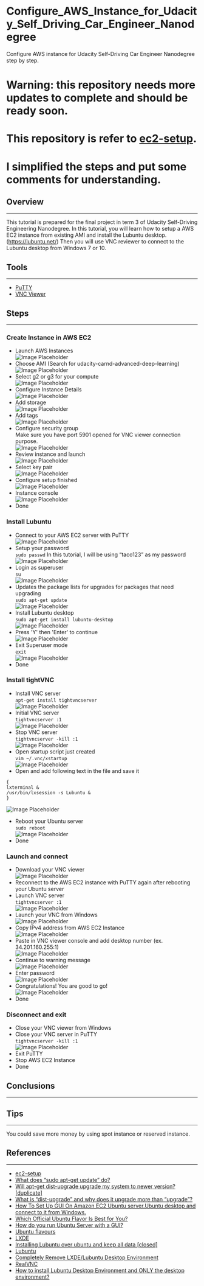 # Configure_AWS_Instance_for_Udacity_Self_Driving_Car_Engineer_Nanodegree
Configure AWS instance for Udacity Self-Driving Car Engineer Nanodegree step by step.

# Warning: this repository needs more updates to complete and should be ready soon.  
# This repository is refer to [ec2-setup](https://github.com/yrahal/ec2-setup).
# I simplified the steps and put some comments for understanding.


## Overview
___
This tutorial is prepared for the final project in term 3 of Udacity Self-Driving Engineering Nanodegree. In this tutorial,
you will learn how to setup a AWS EC2 instance from existing AMI and install the Lubuntu desktop.(https://lubuntu.net/)
Then you will use VNC reviewer to connect to the Lubuntu desktop from Windows 7 or 10.  
## Tools
___
* [PuTTY](https://www.putty.org/)  
* [VNC Viewer](https://www.realvnc.com/en/connect/download/viewer/)  
## Steps
___
### Create Instance in AWS EC2
+ Launch AWS Instances  
![Image Placeholder](url)
+ Choose AMI (Search for udacity-carnd-advanced-deep-learning)  
![Image Placeholder](url)
+ Select g2 or g3 for your compute  
![Image Placeholder](url)
+ Configure Instance Details  
![Image Placeholder](url)
+ Add storage  
![Image Placeholder](url)
+ Add tags  
![Image Placeholder](url)
+ Configure security group  
Make sure you have port 5901 opened for VNC viewer connection purpose.  
![Image Placeholder](url)
+ Review instance and launch  
![Image Placeholder](url)
+ Select key pair  
![Image Placeholder](url)
+ Configure setup finished  
![Image Placeholder](url)
+ Instance console  
![Image Placeholder](url)
+ Done  
### Install Lubuntu
+ Connect to your AWS EC2 server with PuTTY  
![Image Placeholder](url)
+ Setup your password  
`sudo passwd`
In this tutorial, I will be using “taco123” as my password  
![Image Placeholder](url)
+ Login as superuser  
`su`  
![Image Placeholder](url)
+ Updates the package lists for upgrades for packages that need upgrading  
`sudo apt-get update`  
![Image Placeholder](url)
+ Install Lubuntu desktop  
`sudo apt-get install lubuntu-desktop`  
![Image Placeholder](url)
+ Press 'Y' then 'Enter' to continue  
![Image Placeholder](url)
+ Exit Superuser mode  
`exit`  
![Image Placeholder](url)
+ Done  
### Install tightVNC
+ Install VNC server  
`apt-get install tightvncserver`  
![Image Placeholder](url)
+ Initial VNC server  
`tightvncserver :1`  
![Image Placeholder](url)
+ Stop VNC server  
`tightvncserver -kill :1`  
![Image Placeholder](url)
+ Open startup script just created  
`vim ~/.vnc/xstartup`  
![Image Placeholder](url)
+ Open and add following text in the file and save it  
```
{
lxterminal &
/usr/bin/lxsession -s Lubuntu &
}
````  
![Image Placeholder](url)
+ Reboot your Ubuntu server  
`sudo reboot`  
![Image Placeholder](url)
+ Done  
### Launch and connect
+ Download your VNC viewer  
![Image Placeholder](url)
+ Reconnect to the AWS EC2 instance with PuTTY again after rebooting your Ubuntu server  
+ Launch VNC server  
`tightvncserver :1`  
![Image Placeholder](url)
+ Launch your VNC from Windows  
![Image Placeholder](url)
+ Copy IPv4 address from AWS EC2 Instance  
![Image Placeholder](url)
+ Paste in VNC viewer console and add desktop number (ex. 34.201.160.255:1)  
![Image Placeholder](url)
+ Continue to warning message  
![Image Placeholder](url)
+ Enter password  
![Image Placeholder](url)
+ Congratulations! You are good to go!  
![Image Placeholder](url)
+ Done  
### Disconnect and exit
+ Close your VNC viewer from Windows  
+ Close your VNC server in PuTTY  
`tightvncserver -kill :1`  
![Image Placeholder](url)
+ Exit PuTTY  
+ Stop AWS EC2 Instance  
+ Done  
## Conclusions
___
## Tips
___
You could save more money by using spot instance or reserved instance.  
## References
___
* [ec2-setup](https://github.com/yrahal/ec2-setup)
* [What does “sudo apt-get update” do?](https://askubuntu.com/questions/222348/what-does-sudo-apt-getupdate-do)  
* [Will apt-get dist-upgrade upgrade my system to newer version? [duplicate]](https://askubuntu.com/questions/215267/will-apt-get-dist-upgrade-upgrade-my-system-to-newerversion/215268)  
* [What is “dist-upgrade” and why does it upgrade more than “upgrade”?](https://askubuntu.com/questions/81585/what-is-dist-upgrade-and-why-does-it-upgrade-more-thanupgrade)  
* [How To Set Up GUI On Amazon EC2 Ubuntu server.Ubuntu desktop and connect to it from Windows.](https://www.youtube.com/watch?v=oqUNkF8WoU4)  
* [Which Official Ubuntu Flavor Is Best for You?](https://www.linux.com/learn/intro-to-linux/2017/5/whichofficial-ubuntu-flavor-best-you)  
* [How do you run Ubuntu Server with a GUI?](https://askubuntu.com/questions/53822/how-do-you-runubuntu-server-with-a-gui)  
* [Ubuntu flavours](https://www.ubuntu.com/download/flavours)  
* [LXDE](https://lxde.org/)  
* [Installing Lubuntu over ubuntu and keep all data [closed]](https://askubuntu.com/questions/780521/installing-lubuntu-over-ubuntu-and-keep-all-data)  
* [Lubuntu](https://lubuntu.net/)  
* [Completely Remove LXDE/Lubuntu Desktop Environment](https://askubuntu.com/questions/86602/completely-remove-lxde-lubuntu-desktop-environment)  
* [RealVNC](https://www.realvnc.com/en/)  
* [How to install Lubuntu Desktop Environment and ONLY the desktop environment?](https://askubuntu.com/questions/243318/how-to-install-lubuntu-desktop-environment-and-only-thedesktop-environment)  